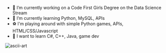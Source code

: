 
- 🔭 I’m currently working on a Code First Girls Degree on the Data Science Stream
- 🌱 I’m currently learning Python, MySQL, APIs
- ⚽ I'm playing around with simple Python games, APIs, HTML/CSS/Javascript
- 🐣 I want to learn C#, C++, Java, game dev


![ascii-art](https://github.com/user-attachments/assets/624714b6-4276-4f64-ade4-0070c7004144)
